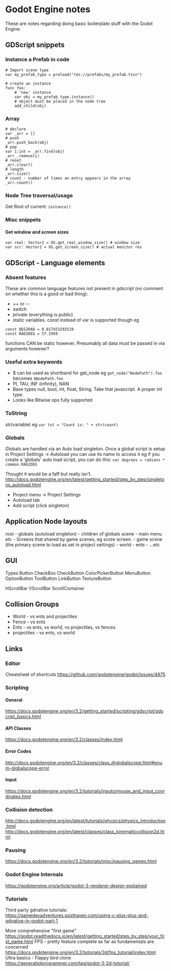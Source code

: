 # Godot Engine notes

These are notes regarding doing basic boilerplate stuff with the Godot Engine.

## GDScript snippets

### Instance a Prefab in code
```
# Import scene type
var my_prefab_type = preload("res://prefabs/my_prefab.tscn")

# create an instance
func foo:
    # 'new' instance
    var obj = my_prefab_type.instance()
    # object must be placed in the node tree
    add_child(obj)
```

### Array
```
# declare
var _arr = []
# push
_arr.push_back(obj)
# pop
var i:int = _arr.find(obj)
_arr_.remove(i)
# reset
_arr.clear()
# length
_arr.size()
# count - number of times an entry appears in the array
_arr.count()
```

### Node Tree traversal/usage

Get Root of current:
```instance()```

### Misc snippets

#### Get window and screen sizes
```
var real: Vector2 = OS.get_real_window_size() # window size
var scr: Vector2 = OS.get_screen_size() # actual monitor res
```

## GDScript - Language elements

### Absent features

These are common language features not present in gdscript (no comment on whether this is a good or bad thing):
* ++ or --
* switch
* private (everything is public)
* static variables. const instead of var is supported though eg
```
const DEG2RAD = 0.017453292519
const RAD2DEG = 57.2958
```
functions CAN be static however. Presumably all data must be passed in via arguments however?

### Useful extra keywords

* $ can be used as shorthand for get_node
eg ```get_node("NodePath").foo``` becomes ```$NodePath.foo```
* PI, TAU, INF (infinity), NAN
* Base types null, bool, int, float, String. Take that javascript. A proper int type.
* Looks like Bitwise ops fully supported

### ToString
str(variable)
eg
```var txt = "Count is: " + str(count)```

### Globals

Globals are handled via an Auto load singleton.
Once a global script is setup in Project Settings -> Autoload you can use its name to access it
eg if you create a 'globals' auto load script, you can do this:
```var degrees = radians * common.RAG2DEG```

Thought it would be a faff but really isn't.
http://docs.godotengine.org/en/latest/getting_started/step_by_step/singletons_autoload.html

* Project menu -> Project Settings
* Autoload tab
* Add script (click singleton)

## Application Node layouts

root
	- globals (autoload singleton)
		- children of globals scene
		- main menu etc
		- Screens that shared by game scenes, eg score screen.
	- game scene (the primary scene to load as set in project settings)
		- world
		- ents
		- ...etc


## GUI

Types
Button
    CheckBox
    CheckButton
    ColorPickerButton
    MenuButton
    OptionButton
    ToolButton
LinkButton
TextureButton

HScrollBar
VScrollBar
ScrollContainer

## Collision Groups

* World - vs ents and projectiles
* Fence - vs ents
* Ents - vs ents, vs world, vs projectiles, vs fences
* projectiles - vs ents, vs world

## Links

### Editor

Cheatsheet of shortcuts
https://github.com/godotengine/godot/issues/4875

### Scripting

#### General
https://docs.godotengine.org/en/3.2/getting_started/scripting/gdscript/gdscript_basics.html

#### API Classes
https://docs.godotengine.org/en/3.2/classes/index.html

#### Error Codes
http://docs.godotengine.org/en/3.2/classes/class_@globalscope.html#enum-globalscope-error

#### Input
https://docs.godotengine.org/en/3.2/tutorials/inputs/mouse_and_input_coordinates.html

### Collision detection
http://docs.godotengine.org/en/latest/tutorials/physics/physics_introduction.html
http://docs.godotengine.org/en/latest/classes/class_kinematiccollision2d.html

### Pausing
https://docs.godotengine.org/en/3.2/tutorials/misc/pausing_games.html

### Godot Engine Internals
https://godotengine.org/article/godot-3-renderer-design-explained

### Tutorials
Third party gdnative tutorials:
https://gamedevadventures.posthaven.com/using-c-plus-plus-and-gdnative-in-godot-part-1

More comprehensive "first game"
https://godot.readthedocs.io/en/latest/getting_started/step_by_step/your_first_game.html
FPS - pretty feature complete as far as fundamentals are concerned
https://docs.godotengine.org/en/3.2/tutorials/3d/fps_tutorial/index.html
Ultra basics - Flappy bird clone
https://generalistprogrammer.com/tag/godot-3-2d-tutorial/

